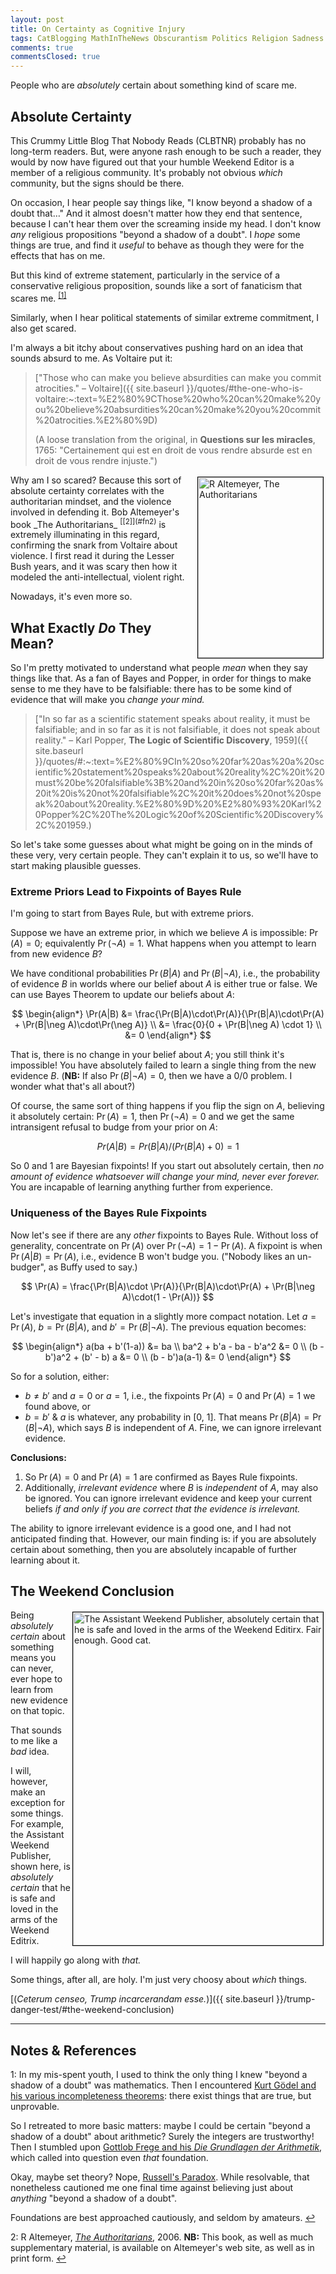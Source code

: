 ```yaml
---
layout: post
title: On Certainty as Cognitive Injury
tags: CatBlogging MathInTheNews Obscurantism Politics Religion Sadness
comments: true
commentsClosed: true
---
```


People who are _absolutely_ certain about something kind of scare me.  


## Absolute Certainty  

This Crummy Little Blog That Nobody Reads (CLBTNR) probably has no long-term readers.
But, were anyone rash enough to be such a reader, they would by now have figured out that
your humble Weekend Editor is a member of a religious community.  It's probably not
obvious _which_ community, but the signs should be there.  

On occasion, I hear people say things like, "I know beyond a shadow of a doubt
that&hellip;" And it almost doesn't matter how they end that sentence, because I can't
hear them over the screaming inside my head.  I don't know _any_ religious propositions
"beyond a shadow of a doubt".  I _hope_ some things are true, and find it _useful_ to behave
as though they were for the effects that has on me.  

But this kind of extreme statement, particularly in the service of a conservative
religious proposition, sounds like a sort of fanaticism that scares
me.  <sup id="fn1a">[[1]](#fn1)</sup>  

Similarly, when I hear political statements of similar extreme commitment, I also get
scared.  

I'm always a bit itchy about conservatives pushing hard on an idea that sounds absurd to
me.  As Voltaire put it:  

> ["Those who can make you believe absurdities can make you commit atrocities." &ndash; Voltaire]({{ site.baseurl }}/quotes/#the-one-who-is-voltaire:~:text=%E2%80%9CThose%20who%20can%20make%20you%20believe%20absurdities%20can%20make%20you%20commit%20atrocities.%E2%80%9D)  
> 
> (A loose translation from the original, in __Questions sur les miracles__, 1765: "Certainement qui est en droit de vous rendre absurde est en droit de vous rendre injuste.")  

<img src="{{ site.baseurl }}/images/2022-08-29-authoritarian-cops-altemeyer-1.jpg" width="200" height="289" alt="R Altemeyer, The Authoritarians" title="R Altemeyer, The Authoritarians" style="float: right; margin: 3px 3px 3px 3px; border: 1px solid #000000;">
Why am I so scared?  Because this sort of absolute certainty correlates with the
authoritarian mindset, and the  violence involved in defending it.  Bob Altemeyer's book
_The Authoritarians_  <sup id="fn2a">[[2]](#fn2)</sup> is extremely illuminating in this
regard, confirming the snark from Voltaire about violence.  I first read it during the
Lesser Bush years, and it was scary then how it modeled the anti-intellectual, violent
right.  

Nowadays, it's even more so.  


## What Exactly _Do_ They Mean?  

So I'm pretty motivated to understand what people _mean_ when they say things like that.
As a fan of Bayes and Popper, in order for things to make sense to me they have to be
falsifiable: there has to be some kind of evidence that will make you _change your mind._  

> ["In so far as a scientific statement speaks about reality, it must be falsifiable; and in so far as it is not falsifiable, it does not speak about reality."
&ndash; Karl Popper, __The Logic of Scientific Discovery__, 1959]({{ site.baseurl }}/quotes/#:~:text=%E2%80%9CIn%20so%20far%20as%20a%20scientific%20statement%20speaks%20about%20reality%2C%20it%20must%20be%20falsifiable%3B%20and%20in%20so%20far%20as%20it%20is%20not%20falsifiable%2C%20it%20does%20not%20speak%20about%20reality.%E2%80%9D%20%E2%80%93%20Karl%20Popper%2C%20The%20Logic%20of%20Scientific%20Discovery%2C%201959.)  

So let's take some guesses about what might be going on in the minds of these very, very
certain people.  They can't explain it to us, so we'll have to start making plausible
guesses.  

### Extreme Priors Lead to Fixpoints of Bayes Rule  

I'm going to start from Bayes Rule, but with extreme priors.  

Suppose we have an extreme prior, in which we believe $A$ is impossible: $\Pr(A) = 0$;
equivalently $\Pr(\neg A) = 1$.  What happens when you attempt to learn from new evidence
$B$?  

We have conditional probabilities $\Pr(B|A)$ and $\Pr(B|\neg A)$, i.e., the probability of
evidence $B$ in worlds where our belief about $A$ is either true or false.  We can use Bayes
Theorem to update our beliefs about $A$:  

$$
\begin{align*}
\Pr(A|B) &= \frac{\Pr(B|A)\cdot\Pr(A)}{\Pr(B|A)\cdot\Pr(A) + \Pr(B|\neg A)\cdot\Pr(\neg A)} \\
         &= \frac{0}{0 + \Pr(B|\neg A) \cdot 1} \\
         &= 0
\end{align*}
$$

That is, there is no change in your belief about $A$; you still think it's impossible!
You have absolutely failed to learn a single thing from the new evidence $B$.  (__NB:__ If
also $\Pr(B | \neg A) = 0$, then we have a 0/0 problem.  I wonder what that's all about?)  

Of course, the same sort of thing happens if you flip the sign on $A$, believing it
absolutely certain: $\Pr(A) = 1$, then $\Pr(\neg A) = 0$ and we get the same intransigent
refusal to budge from your prior on $A$:

$$
Pr(A|B) = Pr(B|A) / (Pr(B|A) + 0) = 1
$$

So 0 and 1 are Bayesian fixpoints!  If you start out absolutely certain, then _no amount of
evidence whatsoever will change your mind, never ever forever._  You are incapable of
learning anything further from experience.  

### Uniqueness of the Bayes Rule Fixpoints  

Now let's see if there are any _other_ fixpoints to Bayes Rule. Without loss of
generality, concentrate on $\Pr(A)$ over $\Pr(\neg A) = 1 - \Pr(A)$.  A fixpoint is when
$\Pr(A|B) = \Pr(A)$, i.e., evidence B won't budge you.  ("Nobody likes an un-budger", as Buffy
used to say.)  

$$
\Pr(A) = \frac{\Pr(B|A)\cdot \Pr(A)}{\Pr(B|A)\cdot\Pr(A) + \Pr(B|\neg A)\cdot(1 - \Pr(A))}
$$

Let's investigate that equation in a slightly more compact notation.  Let $a = \Pr(A)$,
$b = \Pr(B|A)$, and $b' = \Pr(B|\neg A)$.  The previous equation becomes:  

$$
\begin{align*}
  a(ba + b'(1-a)) &= ba \\
  ba^2 + b'a - ba - b'a^2 &= 0 \\
  (b - b')a^2 + (b' - b)  a &= 0 \\
  (b - b')a(a-1) &= 0
\end{align*}
$$

So for a solution, either:
- $b \neq b'$ and $a = 0$ or $a = 1$, i.e., the fixpoints $\Pr(A) = 0$ and $\Pr(A) = 1$ we
  found above, or   
- $b = b'$ & $a$ is whatever, any probability in [0, 1].  That means
  $\Pr(B|A) = \Pr(B|\neg A)$, which says $B$ is independent of $A$.  Fine, we can ignore
  irrelevant evidence.  

__Conclusions:__  

1. So $\Pr(A) = 0$ and $\Pr(A) = 1$ are confirmed as Bayes Rule fixpoints.  
2. Additionally, _irrelevant evidence_ where $B$ is _independent_ of $A$, may also be
   ignored.  You can ignore irrelevant evidence and keep your current beliefs
   _if and only if you are correct that the evidence is irrelevant._  

The ability to ignore irrelevant evidence is a good one, and I had not anticipated finding
that.  However, our main finding is: if you are absolutely certain about something, then
you are absolutely incapable of further learning about it.  


## The Weekend Conclusion  

<a href="{{ site.baseurl }}/images/2024-11-07-certainty-as-cognitive-injury-assistant-certainty.jpg"><img src="{{ site.baseurl }}/images/2024-11-07-certainty-as-cognitive-injury-assistant-certainty-thumb.jpg" width="400" height="533" alt="The Assistant Weekend Publisher, absolutely certain that he is safe and loved in the arms of the Weekend Editirx.  Fair enough.  Good cat." title="The Assistant Weekend Publisher, absolutely certain that he is safe and loved in the arms of the Weekend Editirx.  Fair enough.  Good cat." style="float: right; margin: 3px 3px 3px 3px; border: 1px solid #000000;"></a>
Being _absolutely certain_ about something means you can never, ever hope to learn from
new evidence on that topic.  

That sounds to me like a _bad_ idea.  

I will, however, make an exception for some things.  For example, the Assistant Weekend
Publisher, shown here, is _absolutely certain_ that he is safe and loved in the arms of
the Weekend Editrix.  

I will happily go along with _that._  

Some things, after all, are holy.  I'm just very choosy about _which_ things.  

[(_Ceterum censeo, Trump incarcerandam esse._)]({{ site.baseurl }}/trump-danger-test/#the-weekend-conclusion)  

---

## Notes &amp; References  

<!--
<sup id="fn1a">[[1]](#fn1)</sup>

<a id="fn1">1</a>: ***, ["***"](***), *** DOI: [***](***). [↩](#fn1a)  

<a href="{{ site.baseurl }}/images/***">
  <img src="{{ site.baseurl }}/images/***" width="400" height="***" alt="***" title="***" style="float: right; margin: 3px 3px 3px 3px; border: 1px solid #000000;">
</a>

<a href="***">
  <img src="{{ site.baseurl }}/images/***" width="550" height="***" alt="***" title="***" style="margin: 3px 3px 3px 3px; border: 1px solid #000000;">
</a>

<iframe width="400" height="224" src="***" allow="accelerometer; encrypted-media; gyroscope; picture-in-picture" allowfullscreen style="float: right; margin: 3px 3px 3px 3px; border: 1px solid #000000;"></iframe>
-->

<a id="fn1">1</a>: In my mis-spent youth, I used to think the only thing I knew "beyond a shadow of a doubt" was mathematics. Then I encountered [Kurt G&ouml;del and his various incompleteness theorems](https://en.wikipedia.org/wiki/G%C3%B6del%27s_incompleteness_theorems): there exist things that are true, but unprovable.  

So I retreated to more basic matters: maybe I could be certain "beyond a shadow of a doubt" about arithmetic?  Surely the integers are trustworthy!  Then I stumbled upon [Gottlob Frege and his _Die Grundlagen der Arithmetik_](https://en.wikipedia.org/wiki/The_Foundations_of_Arithmetic), which called into question even _that_ foundation.  

Okay, maybe set theory?  Nope, [Russell's Paradox](https://en.wikipedia.org/wiki/Russell%27s_paradox).  While resolvable, that nonetheless cautioned me one final time against believing just about _anything_ "beyond a shadow of a doubt".  

Foundations are best approached cautiously, and seldom by amateurs.  [↩](#fn1a)  

<a id="fn2">2</a>: R Altemeyer, [_The Authoritarians_](https://theauthoritarians.org/), 2006. __NB:__ This book, as well as much supplementary material, is available on Altemeyer's web site, as well as in print form. [↩](#fn2a)  
